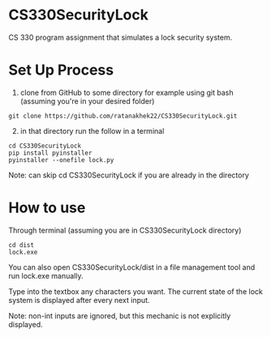 # CS330SecurityLock
CS 330 program assignment that simulates a lock security system.

# Set Up Process
1. clone from GitHub to some directory 
for example using git bash (assuming you're in your desired folder)
```
git clone https://github.com/ratanakhek22/CS330SecurityLock.git
```
2. in that directory run the follow in a terminal
```
cd CS330SecurityLock
pip install pyinstaller
pyinstaller --onefile lock.py
```
Note: can skip cd CS330SecurityLock if you are already in the directory

# How to use
Through terminal (assuming you are in CS330SecurityLock directory)
```
cd dist
lock.exe
```
You can also open CS330SecurityLock/dist in a file management tool and run lock.exe manually.

Type into the textbox any characters you want.
The current state of the lock system is displayed after every next input.

Note: non-int inputs are ignored, but this mechanic is not explicitly displayed.
